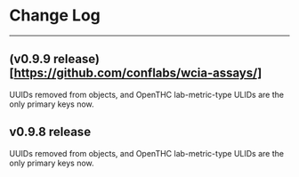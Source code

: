 # Change Log

----------------------------------------

## (v0.9.9 release)[https://github.com/conflabs/wcia-assays/]
UUIDs removed from objects, and OpenTHC lab-metric-type ULIDs are the only primary keys now.

## v0.9.8 release
UUIDs removed from objects, and OpenTHC lab-metric-type ULIDs are the only primary keys now.
